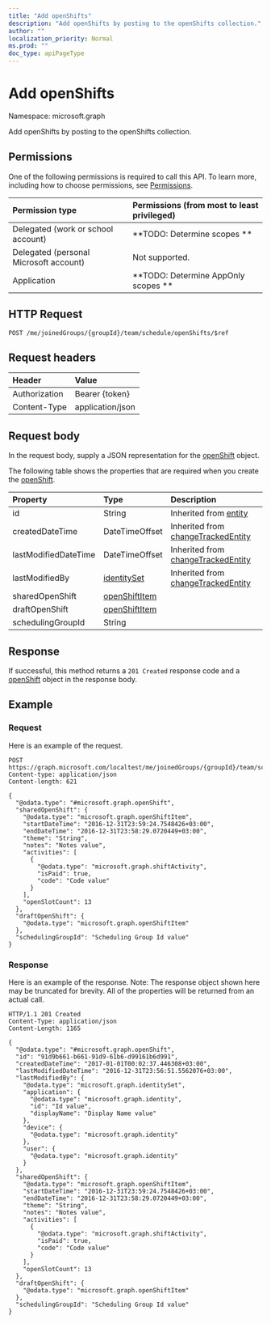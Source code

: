 ```yaml
---
title: "Add openShifts"
description: "Add openShifts by posting to the openShifts collection."
author: ""
localization_priority: Normal
ms.prod: ""
doc_type: apiPageType
---
```


# Add openShifts

Namespace: microsoft.graph

Add openShifts by posting to the openShifts collection.

## Permissions
One of the following permissions is required to call this API. To learn more, including how to choose permissions, see [Permissions](/concepts/permissions-reference.md).

|Permission type|Permissions (from most to least privileged)|
|:---|:---|
|Delegated (work or school account)|**TODO: Determine scopes **|
|Delegated (personal Microsoft account)|Not supported.|
|Application|**TODO: Determine AppOnly scopes **|

## HTTP Request
<!-- {
  "blockType": "ignored"
}
-->
``` http
POST /me/joinedGroups/{groupId}/team/schedule/openShifts/$ref
```

## Request headers
|Header|Value|
|:---|:---|
|Authorization|Bearer {token}|
|Content-Type|application/json|

## Request body
In the request body, supply a JSON representation for the [openShift](../resources/openshift.md) object.

The following table shows the properties that are required when you create the [openShift](../resources/openshift.md).

|Property|Type|Description|
|:---|:---|:---|
|id|String| Inherited from [entity](../resources/entity.md)|
|createdDateTime|DateTimeOffset| Inherited from [changeTrackedEntity](../resources/changetrackedentity.md)|
|lastModifiedDateTime|DateTimeOffset| Inherited from [changeTrackedEntity](../resources/changetrackedentity.md)|
|lastModifiedBy|[identitySet](../resources/identityset.md)| Inherited from [changeTrackedEntity](../resources/changetrackedentity.md)|
|sharedOpenShift|[openShiftItem](../resources/openshiftitem.md)||
|draftOpenShift|[openShiftItem](../resources/openshiftitem.md)||
|schedulingGroupId|String||



## Response
If successful, this method returns a `201 Created` response code and a [openShift](../resources/openshift.md) object in the response body.

## Example

### Request
Here is an example of the request.
<!-- {
  "blockType": "request",
  "name": "create_openshift_from_"
}
-->
``` http
POST https://graph.microsoft.com/localtest/me/joinedGroups/{groupId}/team/schedule/openShifts
Content-type: application/json
Content-length: 621

{
  "@odata.type": "#microsoft.graph.openShift",
  "sharedOpenShift": {
    "@odata.type": "microsoft.graph.openShiftItem",
    "startDateTime": "2016-12-31T23:59:24.7548426+03:00",
    "endDateTime": "2016-12-31T23:58:29.0720449+03:00",
    "theme": "String",
    "notes": "Notes value",
    "activities": [
      {
        "@odata.type": "microsoft.graph.shiftActivity",
        "isPaid": true,
        "code": "Code value"
      }
    ],
    "openSlotCount": 13
  },
  "draftOpenShift": {
    "@odata.type": "microsoft.graph.openShiftItem"
  },
  "schedulingGroupId": "Scheduling Group Id value"
}
```

### Response
Here is an example of the response. Note: The response object shown here may be truncated for brevity. All of the properties will be returned from an actual call.
<!-- {
  "blockType": "response",
  "truncated": true,
  "@odata.type": "microsoft.graph.openshift"
}
-->
``` http
HTTP/1.1 201 Created
Content-Type: application/json
Content-Length: 1165

{
  "@odata.type": "#microsoft.graph.openShift",
  "id": "91d9b661-b661-91d9-61b6-d99161b6d991",
  "createdDateTime": "2017-01-01T00:02:37.446308+03:00",
  "lastModifiedDateTime": "2016-12-31T23:56:51.5562076+03:00",
  "lastModifiedBy": {
    "@odata.type": "microsoft.graph.identitySet",
    "application": {
      "@odata.type": "microsoft.graph.identity",
      "id": "Id value",
      "displayName": "Display Name value"
    },
    "device": {
      "@odata.type": "microsoft.graph.identity"
    },
    "user": {
      "@odata.type": "microsoft.graph.identity"
    }
  },
  "sharedOpenShift": {
    "@odata.type": "microsoft.graph.openShiftItem",
    "startDateTime": "2016-12-31T23:59:24.7548426+03:00",
    "endDateTime": "2016-12-31T23:58:29.0720449+03:00",
    "theme": "String",
    "notes": "Notes value",
    "activities": [
      {
        "@odata.type": "microsoft.graph.shiftActivity",
        "isPaid": true,
        "code": "Code value"
      }
    ],
    "openSlotCount": 13
  },
  "draftOpenShift": {
    "@odata.type": "microsoft.graph.openShiftItem"
  },
  "schedulingGroupId": "Scheduling Group Id value"
}
```

